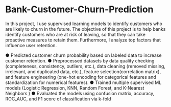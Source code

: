 # Bank-Customer-Churn-Prediction
In this project, I use supervised learning models to identify customers who are likely to churn in the future. The objective of this project is to help banks identify customers who are at risk of leaving, so that they can take proactive measures to retain them. Furthermore, I analyze top factors that influence user retention. 

● Predicted customer churn probability based on labeled data to increase customer retention.
● Preprocessed datasets by data quality checking (completeness, consistency, outliers, etc.), data cleaning (removed missing,
irrelevant, and duplicated data, etc.), feature selection(correlation matrix), and feature engineering (one-hot encoding for
categorical features and standardization for numerical features).
● Trained multiple supervised ML models (Logistic Regression, KNN, Random Forest, and K-Nearest Neighbors )
● Evaluated the models using confusion matrix, accuracy, ROC_AUC, and F1 score of classification via k-fold
